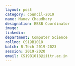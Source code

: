 ```yaml
---
layout: post
category: council-2019
name: Manav Chaudhary
designation: EBSB Coordinator
image:
linkedin:
department: Computer Science
rollno: CS19B1018
batch: B.Tech 2019-2023
session: 2019-2020
email: CS19B1018@iiitr.ac.in
---
```


<!-- @format -->
